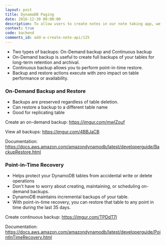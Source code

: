 ```yaml
---
layout: post
title: DynamoDB Paging
date: 2016-12-30 00:00:00
description: To allow users to create notes in our note taking app, we are going to add a create note POST API. To do this we are going to add a new Lambda function to our Serverless Framework project. The Lambda function will save the note to our DynamoDB table and return the newly created note. We also need to ensure to set the Access-Control headers to enable CORS for our serverless backend API.
context: true
code: backend
comments_id: add-a-create-note-api/125
---
```


- Two types of backups: On-Demand backup and Continuous backup
- On-Demand backup is useful to create full backups of your tables for long-term retention and archival.
- Continuous backup allows you to perform point-in-time restore.
- Backup and restore actions execute with zero impact on table performance or availability.


### On-Demand Backup and Restore
- Backups are preserved regardless of table deletion.
- Can restore a backup to a different table name
- Good for replicating table

Create an on-demand backup:
https://imgur.com/mwIZouf

View all backups:
https://imgur.com/4BBJaCB

Documentation:
https://docs.aws.amazon.com/amazondynamodb/latest/developerguide/BackupRestore.html

### Point-in-Time Recovery
- Helps protect your DynamoDB tables from accidental write or delete operations
- Don't have to worry about creating, maintaining, or scheduling on-demand backups.
- DynamoDB maintains incremental backups of your table.
- With point-in-time recovery, you can restore that table to any point in time during the last 35 days.

Create continuous backup:
https://imgur.com/TPDdT7l

Documentation:
https://docs.aws.amazon.com/amazondynamodb/latest/developerguide/PointInTimeRecovery.html

